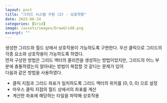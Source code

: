 ```yaml
---
layout: post
title: "그리드 시스템 구현 (2) - 상호작용"
date: 2025-06-24
categories: [Grid]
image: /assets/images/DrawGrid0.png
excerpt: ""
---
```

 생성한 그리드와 월드 상에서 상호작용이 가능하도록 구현한다. 우선 클릭으로 그리드의 각종 요소와 상호작용이 가능하도록 하였다.  
먼저 구상한 방법은 그리드 액터의 콜리전을 생성하는 방법이었지만, 그리드의 어느 부분에 충돌하였는지 알아내는 방법이 복잡할 것 같다는 문제가 있어  
다음과 같은 방법을 사용하였다.
- 클릭 지점과 그리드 좌표가 일치하도록  그리드 액터의 위치를 (0, 0, 0) 으로 설정
- 마우스 클릭 지점의 월드 상에서의 좌표를 계산
- 계산한 좌표에 해당하는 타일을 파악해 상호작용


 